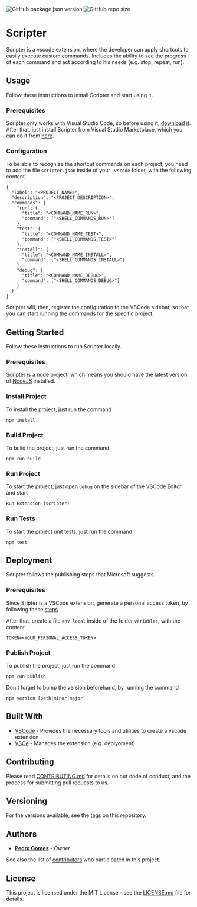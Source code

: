 ![GitHub package.json version](https://img.shields.io/github/package-json/v/pedro-gomes-92/scripter)
![GitHub repo size](https://img.shields.io/github/repo-size/pedro-gomes-92/scripter)

# Scripter

Scripter is a vscode extension, where the developer can apply shortcuts to easily execute custom commands. Includes the ability to see the progress of each command and act according to his needs (e.g. stop, repeat, run).

## Usage

Follow these instructions to install Scripter and start using it.

### Prerequisites

Scripter only works with Visual Studio Code, so before using it, [download it](https://code.visualstudio.com/download). After that, just install Scripter from Visual Studio Marketplace, which you can do it from [here](https://marketplace.visualstudio.com/items?itemName=pedrogomes92.scripter).

### Configuration

To be able to recognize the shortcut commands on each project, you need to add the file `scripter.json` inside of your `.vscode` folder, with the following content

```
{
  "label": "<PROJECT_NAME>",
  "description": "<PROJECT_DESCRIPTION>",
  "commands": {
    "run": {
      "title": "<COMMAND_NAME_RUN>",
      "command": ["<SHELL_COMMANDS_RUN>"]
    },
    "test": {
      "title": "<COMMAND_NAME_TEST>",
      "command": ["<SHELL_COMMANDS_TEST>"]
    },
    "install": {
      "title": "<COMMAND_NAME_INSTALL>",
      "command": ["<SHELL_COMMANDS_INSTALL>"]
    },
    "debug": {
      "title": "<COMMAND_NAME_DEBUG>",
      "command": ["<SHELL_COMMANDS_DEBUG>"]
    }
  }
}
```

Scripter will, then, register the configuration to the VSCode sidebar, so that you can start running the commands for the specific project.

## Getting Started

Follow these instructions to run Scripter locally.

### Prerequisites

Scripter is a node project, which means you should have the latest version of [NodeJS](https://nodejs.org/en/download/) installed.

### Install Project

To install the project, just run the command

```
npm install
```

### Build Project

To build the project, just run the command

```
npm run build
```

### Run Project

To start the project, just open `debug` on the sidebar of the VSCode Editor and start

```
Run Extension (scripter)
```

### Run Tests

To start the project unit tests, just run the command

```
npm test
```

## Deployment

Scripter follows the publishing steps that Microsoft suggests.

### Prerequisites

Since Sripter is a VSCode extension, generate a personal access token, by following these [steps](https://code.visualstudio.com/api/working-with-extensions/publishing-extension#get-a-personal-access-token)

After that, create a file `env.local` inside of the folder `variables`, with the content

```
TOKEN=<YOUR_PERSONAL_ACCESS_TOKEN>
```

### Publish Project

To publish the project, just run the command

```
npm run publish
```

Don't forget to bump the version beforehand, by running the command

```
npm version [path|minor|major]
```

## Built With

- [VSCode](https://github.com/microsoft/vscode) - Provides the necessary tools and utilities to create a vscode extension
- [VSCe](https://github.com/microsoft/vscode-vsce) - Manages the extension (e.g. deplyoment)

## Contributing

Please read [CONTRIBUTING.md](https://github.com/pedro-gomes-92/scripter/blob/master/CONTRIBUTING.md) for details on our code of conduct, and the process for submitting pull requests to us.

## Versioning

For the versions available, see the [tags](https://github.com/pedro-gomes-92/scripter/tags) on this repository.

## Authors

- **[Pedro Gomes](https://github.com/pedro-gomes-92)** - _Owner_

See also the list of [contributors](https://github.com/pedro-gomes-92/scripter/contributors) who participated in this project.

## License

This project is licensed under the MIT License - see the [LICENSE.md](https://github.com/pedro-gomes-92/scripter/blob/master/LICENSE) file for details.
